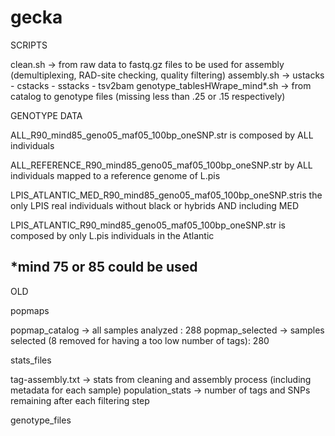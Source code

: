 # gecka

SCRIPTS

clean.sh -> from raw data to fastq.gz files to be used for assembly (demultiplexing, RAD-site checking, quality filtering)
assembly.sh -> ustacks - cstacks - sstacks - tsv2bam
genotype_tablesHWrape_mind*.sh -> from catalog to genotype files (missing less than .25 or .15 respectively)


GENOTYPE DATA

ALL_R90_mind85_geno05_maf05_100bp_oneSNP.str is composed by ALL individuals 

ALL_REFERENCE_R90_mind85_geno05_maf05_100bp_oneSNP.str by ALL individuals mapped to a reference genome of L.pis

LPIS_ATLANTIC_MED_R90_mind85_geno05_maf05_100bp_oneSNP.stris the only LPIS real individuals without black or hybrids AND including MED

LPIS_ATLANTIC_R90_mind85_geno05_maf05_100bp_oneSNP.str is composed by only L.pis individuals in the Atlantic

*mind 75 or 85 could be used
--------------------------
OLD

popmaps

popmap_catalog -> all samples analyzed : 288
popmap_selected -> samples selected (8 removed for having a too low number of tags): 280

stats_files

tag-assembly.txt -> stats from cleaning and assembly process (including metadata for each sample)
population_stats -> number of tags and SNPs remaining after each filtering step

genotype_files
